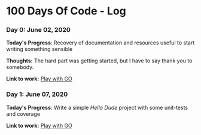 # 100 Days Of Code - Log

### Day 0: June 02, 2020

**Today's Progress**: Recovery of documentation and resources useful to start writing something sensible

**Thoughts:** The hard part was getting started, but I have to say thank you to somebody.

**Link to work:** [Play with GO](https://github.com/Androide79/play-with-go)

### Day 1: June 07, 2020

**Today's Progress**: Write a simple *Hello Dude* project with some unit-tests and coverage

**Link to work:** [Play with GO](https://github.com/Androide79/play-with-go)